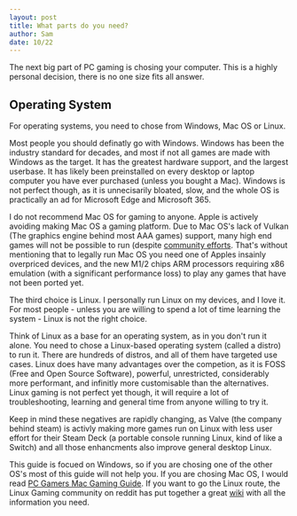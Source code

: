 ```yaml
---
layout: post
title: What parts do you need?
author: Sam
date: 10/22
---
```

The next big part of PC gaming is chosing your computer. This is a highly personal decision, there is no one size fits all answer. 

## Operating System

For operating systems, you need to chose from Windows, Mac OS or Linux. 

Most people you should definatly go with Windows. Windows has been the industry standard for decades, and most if not all games are made with Windows as the target. It has the greatest hardware support, and the largest userbase. It has likely been preinstalled on every desktop or laptop computer you have ever purchased (unless you bought a Mac). Windows is not perfect though, as it is unnecisarily bloated, slow, and the whole OS is practically an ad for Microsoft Edge and Microsoft 365. 

I do not recommend Mac OS for gaming to anyone. Apple is actively avoiding making Mac OS a gaming platform. Due to Mac OS's lack of Vulkan (The graphics engine behind most AAA games) support, many high end games will not be possible to run (despite [community efforts](https://moltengl.com/moltenvk/). That's without mentioning that to legally run Mac OS you need one of Apples insainly overpriced devices, and the new M1/2 chips ARM processors requiring x86 emulation (with a significant performance loss) to play any games that have not been ported yet.

The third choice is Linux. I personally run Linux on my devices, and I love it. For most people - unless you are willing to spend a lot of time learning the system - Linux is not the right choice. 

Think of Linux as a base for an operating system, as in you don't run it alone. You need to chose a Linux-based operating system (called a distro) to run it. There are hundreds of distros, and all of them have targeted use cases. Linux does have many advantages over the competion, as it is FOSS (Free and Open Source Software), powerful, unrestricted, considerably more performant, and infinitly more customisable than the alternatives. Linux gaming is not perfect yet though, it will require a lot of troubleshooting, learning and general time from anyone willing to try it.

Keep in mind these negatives are rapidly changing, as Valve (the company behind steam) is activly making more games run on Linux with less user effort for their Steam Deck (a portable console running Linux, kind of like a Switch) and all those enhancments also improve general desktop Linux. 

This guide is focued on Windows, so if you are chosing one of the other OS's most of this guide will not help you. If you are chosing Mac OS, I would read [PC Gamers Mac Gaming Guide](https://www.pcgamer.com/pc-gamers-guide-to-gaming-on-a-mac/). If you want to go the Linux route, the Linux Gaming community on reddit has put together a great [wiki](https://linux-gaming.kwindu.eu/index.php?title=Getting_started_with_Linux) with all the information you need.


